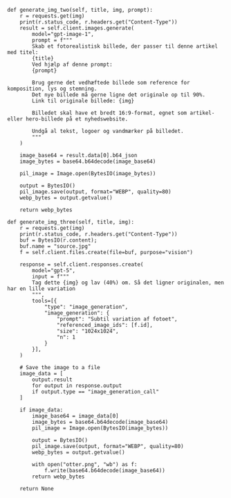     def generate_img_two(self, title, img, prompt):
        r = requests.get(img)
        print(r.status_code, r.headers.get("Content-Type"))
        result = self.client.images.generate(
            model="gpt-image-1",
            prompt = f"""
            Skab et fotorealistisk billede, der passer til denne artikel med titel:
            {title}
            Ved hjælp af denne prompt:
            {prompt}

            Brug gerne det vedhæftede billede som reference for komposition, lys og stemning. 
            Det nye billede må gerne ligne det originale op til 90%.
            Link til originale billede: {img}

            Billedet skal have et bredt 16:9-format, egnet som artikel- eller hero-billede på et nyhedswebsite.
            
            Undgå al tekst, logoer og vandmærker på billedet.
            """
        )

        image_base64 = result.data[0].b64_json
        image_bytes = base64.b64decode(image_base64)

        pil_image = Image.open(BytesIO(image_bytes))

        output = BytesIO()
        pil_image.save(output, format="WEBP", quality=80)
        webp_bytes = output.getvalue()

        return webp_bytes

    def generate_img_three(self, title, img):
        r = requests.get(img)
        print(r.status_code, r.headers.get("Content-Type"))
        buf = BytesIO(r.content); 
        buf.name = "source.jpg"
        f = self.client.files.create(file=buf, purpose="vision")

        response = self.client.responses.create(
            model="gpt-5",
            input = f"""
            Tag dette {img} og lav (40%) om. Så det ligner originalen, men har en lille variation
            """,
            tools=[{
                "type": "image_generation",
                "image_generation": {
                    "prompt": "Subtil variation af fotoet",
                    "referenced_image_ids": [f.id],
                    "size": "1024x1024",
                    "n": 1
                }
            }],
        )

        # Save the image to a file
        image_data = [
            output.result
            for output in response.output
            if output.type == "image_generation_call"
        ]
            
        if image_data:
            image_base64 = image_data[0]
            image_bytes = base64.b64decode(image_base64)
            pil_image = Image.open(BytesIO(image_bytes))

            output = BytesIO()
            pil_image.save(output, format="WEBP", quality=80)
            webp_bytes = output.getvalue()

            with open("otter.png", "wb") as f:
                f.write(base64.b64decode(image_base64))
            return webp_bytes
        
        return None